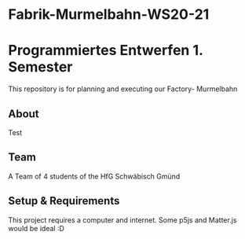 # Fabrik-Murmelbahn-WS20-21

# Programmiertes Entwerfen 1. Semester

This repository is for planning and executing our Factory- Murmelbahn

## About
Test

## Team
A Team of 4 students of the HfG Schwäbisch Gmünd

## Setup & Requirements
This project requires a computer and internet.
Some p5js and Matter.js would be ideal :D

